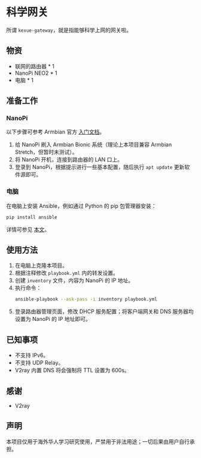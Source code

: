 # 科学网关

所谓 `kexue-gateway`，就是指能够科学上网的网关啦。

## 物资

- 联网的路由器 * 1
- NanoPi NEO2 * 1
- 电脑 * 1

## 准备工作

### NanoPi

以下步骤可参考 Armbian 官方 [入门文档](https://docs.armbian.com/User-Guide_Getting-Started/)。

1. 给 NanoPi 刷入 Armbian Bionic 系统（理论上本项目兼容 Armbian Stretch，但暂时未测试）。
2. 将 NanoPi 开机，连接到路由器的 LAN 口上。
3. 登录到 NanoPi，根据提示进行一些基本配置，随后执行 `apt update` 更新软件源即可。

### 电脑

在电脑上安装 Ansible，例如通过 Python 的 pip 包管理器安装：

```bash
pip install ansible
```

详情可参见 [本文](https://docs.ansible.com/ansible/latest/installation_guide/intro_installation.html)。

## 使用方法

1. 在电脑上克隆本项目。
2. 根据注释修改 `playbook.yml` 内的转发设置。
3. 创建 `inventory` 文件，内容为 NanoPi 的 IP 地址。
4. 执行命令：
   ```bash
   ansible-playbook --ask-pass -i inventory playbook.yml
   ```
5. 登录路由器管理页面，修改 DHCP 服务配置；将客户端网关和 DNS 服务器均设置为 NanoPi 的 IP 地址即可。

## 已知事项

- 不支持 IPv6。
- 不支持 UDP Relay。
- V2ray 内置 DNS 将会强制将 TTL 设置为 600s。

## 感谢

- V2ray

## 声明

本项目仅用于海外华人学习研究使用，严禁用于非法用途；一切后果由用户自行承担。
